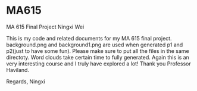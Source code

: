 # MA615
MA 615 Final Project
Ningxi Wei

This is my code and related documents for my MA 615 final project. background.png and background1.png are used when generated p1 and p2(just
to have some fun). 
Please make sure to put all the files in the same directoty. Word clouds take certain time to fully generated. Again this is an very interesting
course and I truly have explored a lot! Thank you Professor Haviland.

Regards,
Ningxi
